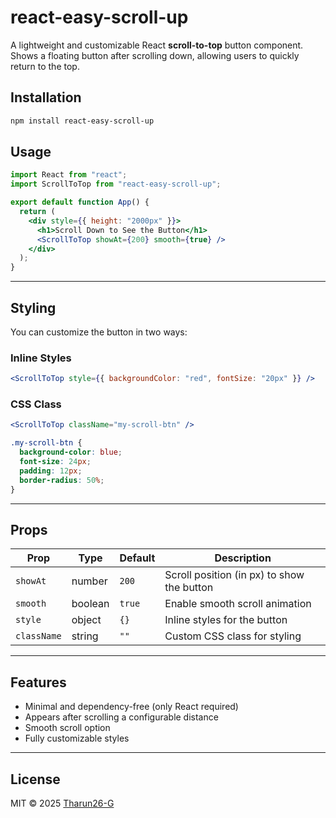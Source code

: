 # react-easy-scroll-up

A lightweight and customizable React **scroll-to-top** button component.  
Shows a floating button after scrolling down, allowing users to quickly return to the top.


## Installation

```bash
npm install react-easy-scroll-up
````


## Usage

```jsx
import React from "react";
import ScrollToTop from "react-easy-scroll-up";

export default function App() {
  return (
    <div style={{ height: "2000px" }}>
      <h1>Scroll Down to See the Button</h1>
      <ScrollToTop showAt={200} smooth={true} />
    </div>
  );
}
```

---

## Styling

You can customize the button in two ways:

### Inline Styles

```jsx
<ScrollToTop style={{ backgroundColor: "red", fontSize: "20px" }} />
```

### CSS Class

```jsx
<ScrollToTop className="my-scroll-btn" />
```

```css
.my-scroll-btn {
  background-color: blue;
  font-size: 24px;
  padding: 12px;
  border-radius: 50%;
}
```

---

## Props

| Prop        | Type    | Default | Description                                |
| ----------- | ------- | ------- | ------------------------------------------ |
| `showAt`    | number  | `200`   | Scroll position (in px) to show the button |
| `smooth`    | boolean | `true`  | Enable smooth scroll animation             |
| `style`     | object  | `{}`    | Inline styles for the button               |
| `className` | string  | `""`    | Custom CSS class for styling               |

---

## Features

* Minimal and dependency-free (only React required)
* Appears after scrolling a configurable distance
* Smooth scroll option
* Fully customizable styles

---

## License

MIT © 2025 [Tharun26-G](https://github.com/Tharun26-G)
